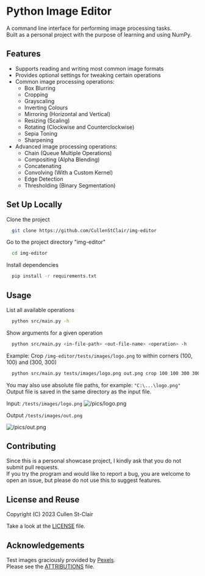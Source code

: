 
# Python Image Editor

A command line interface for performing image processing tasks.  
Built as a personal project with the purpose of learning and using NumPy.

## Features

- Supports reading and writing most common image formats
- Provides optional settings for tweaking certain operations
- Common image processing operations:
  - Box Blurring
  - Cropping
  - Grayscaling
  - Inverting Colours
  - Mirroring (Horizontal and Vertical)
  - Resizing (Scaling)
  - Rotating (Clockwise and Counterclockwise)
  - Sepia Toning
  - Sharpening
- Advanced image processing operations:
  - Chain (Queue Multiple Operations)
  - Compositing (Alpha Blending)
  - Concatenating
  - Convolving (With a Custom Kernel)
  - Edge Detection
  - Thresholding (Binary Segmentation)

## Set Up Locally

Clone the project

```bash
  git clone https://github.com/CullenStClair/img-editor
```

Go to the project directory "img-editor"

```bash
  cd img-editor
```

Install dependencies

```bash
  pip install -r requirements.txt
```

## Usage

List all available operations

```bash
  python src/main.py -h
```

Show arguments for a given operation

```bash
  python src/main.py <in-file-path> <out-file-name> <operation> -h
```

Example: Crop `/img-editor/tests/images/logo.png` to within corners (100, 100) and (300, 300)

```bash
  python src/main.py tests/images/logo.png out.png crop 100 100 300 300
```

You may also use absolute file paths, for example:  `"C:\...\logo.png"`  
Output file is saved in the same directory as the input file.

Input: `/tests/images/logo.png`
![/pics/logo.png](https://i.imgur.com/Yhkyi1G.png)

Output `/tests/images/out.png`

![/pics/out.png](https://i.imgur.com/1W2HwAN.png)

## Contributing

Since this is a personal showcase project, I kindly ask that you do not submit pull requests.  
If you try the program and would like to report a bug, you are welcome to open an issue, but please do not use this to suggest features.  

## License and Reuse

Copyright (C) 2023  Cullen St-Clair  

Take a look at the [LICENSE](https://github.com/CullenStClair/img-editor/blob/master/LICENSE) file.

## Acknowledgements

Test images graciously provided by [Pexels](https://www.pexels.com/).  
Please see the [ATTRIBUTIONS](https://github.com/CullenStClair/img-editor/blob/master/ATTRIBUTIONS.md) file.
